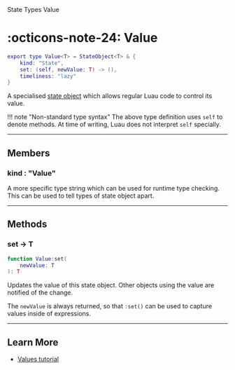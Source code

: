 <nav class="fusiondoc-api-breadcrumbs">
	<span>State</span>
	<span>Types</span>
	<span>Value</span>
</nav>

<h1 class="fusiondoc-api-header" markdown>
	<span class="fusiondoc-api-icon" markdown>:octicons-note-24:</span>
	<span class="fusiondoc-api-name">Value</span>
</h1>

```Lua
export type Value<T> = StateObject<T> & {
	kind: "State",
 	set: (self, newValue: T) -> (),
	timeliness: "lazy"
}
```

A specialised [state object](../stateobject) which allows regular Luau code to
control its value.

!!! note "Non-standard type syntax"
	The above type definition uses `self` to denote methods. At time of writing,
	Luau does not interpret `self` specially.

-----

## Members

<h3 markdown>
	kind
	<span class="fusiondoc-api-type">
		: "Value"
	</span>
</h3>

A more specific type string which can be used for runtime type checking. This
can be used to tell types of state object apart.

-----

## Methods

<h3 markdown>
	set
	<span class="fusiondoc-api-type">
		-> T
	</span>
</h3>

```Lua
function Value:set(
	newValue: T
): T
```

Updates the value of this state object. Other objects using the value are
notified of the change.

The `newValue` is always returned, so that `:set()` can be used to capture
values inside of expressions.

-----

## Learn More

- [Values tutorial](../../../../tutorials/fundamentals/values)